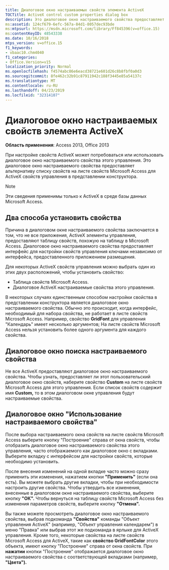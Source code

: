 ```yaml
---
title: Диалоговое окно настраиваемых свойств элемента ActiveX
TOCTitle: ActiveX control custom properties dialog box
description: Это диалоговое окно настраиваемого свойства предоставляет альтернативу списку свойств на листе свойств Microsoft Access для ActiveX свойств управления в представлении конструктора.
ms:assetid: 124cf679-6efc-567a-84d1-8057dec93bde
ms:mtpsurl: https://msdn.microsoft.com/library/Ff845396(v=office.15)
ms:contentKeyID: 48543338
ms.date: 10/16/2018
mtps_version: v=office.15
f1_keywords:
- vbaac10.chm4040
f1_categories:
- Office.Version=v15
localization_priority: Normal
ms.openlocfilehash: f4574abc86e6eacd38721e601d26c8b8fbf0a0d3
ms.sourcegitcommit: 8fe462c32b91c87911942c188f3445e85a54137c
ms.translationtype: MT
ms.contentlocale: ru-RU
ms.lasthandoff: 04/23/2019
ms.locfileid: "32314107"
---
```

# <a name="activex-control-custom-properties-dialog-box"></a>Диалоговое окно настраиваемых свойств элемента ActiveX

**Область применения**: Access 2013, Office 2013

При настройке свойств ActiveX может потребоваться или использовать диалоговое окно настраиваемого свойства этого управления. Это диалоговое окно настраиваемого свойства предоставляет альтернативу списку свойств на листе свойств Microsoft Access для ActiveX свойств управления в представлении конструктора.

> [!NOTE]
> Эти сведения применимы только к ActiveX в среде базы данных Microsoft Access.

## <a name="two-ways-to-set-properties"></a>Два способа установить свойства

Причина в диалоговом окне настраиваемого свойства заключается в том, что не все приложения, ActiveX элементы управления, предоставляют таблицу свойств, похожую на таблицу в Microsoft Access. Диалоговое окно настраиваемого свойства предоставляет интерфейс для настройки свойств управления ключами независимо от интерфейса, предоставленного приложением размещения.

Для некоторых ActiveX свойств управления можно выбрать один из этих двух расположений, чтобы установить свойство:

- Таблица свойств Microsoft Access.
- Диалоговое ActiveX настраиваемые свойства этого управления.

В некоторых случаях единственным способом настройки свойства в представлении конструктора является диалоговое окно настраиваемого свойства. Обычно это происходит, когда интерфейс, необходимый для набора свойства, не работает в листе свойств Microsoft Access. Например, свойство **GridFont** для управления "Календарь" имеет несколько аргументов; На листе свойств Microsoft Access нельзя установить более одного аргумента для каждого свойства.

## <a name="finding-the-custom-properties-dialog-box"></a>Диалоговое окно поиска настраиваемого свойства

Не все ActiveX предоставляют диалоговое окно настраиваемого свойства. Чтобы узнать, предоставляет ли этот пользовательский диалоговое окно свойств, наберите свойство **Custom** на листе свойств Microsoft Access для этого управления. Если список свойств содержит имя **Custom,** то в этом диалоговом окне управления будут настраиваемые свойства.

## <a name="using-the-custom-properties-dialog-box"></a>Диалоговое окно "Использование настраиваемого свойства"

После выбора  настраиваемого окна свойств на листе  свойств Microsoft Access выберите кнопку "Построение" справа от окна свойств, чтобы отобразить диалоговое окно настраиваемого свойства этого управления, часто отображаемого как диалоговое окно с вкладками. Выберите вкладку с интерфейсом для настройки свойств, которые необходимо установить.

После внесения изменений на одной вкладке часто можно сразу применить эти изменения, нажатием кнопки **"Применить"** (если она есть). Вы можете выбрать другие вкладки, чтобы при необходимости настроить другие свойства. Чтобы утвердить все изменения, внесенные в диалоговом окне настраиваемого свойства, выберите кнопку **"ОК".** Чтобы вернуться на таблицу свойств Microsoft Access без изменения параметров свойств, выберите кнопку **"Отмена".**

Вы также можете просмотреть диалоговое окно настраиваемого свойства, выбрав подкоманда  **"Свойства"** команды "Объект управления ActiveX" (например, "Объект управления календарем") в меню "Правка" или выбрав этот же подкоманда в ярлыке для ActiveX управления.  Кроме того, некоторые свойства на листе свойств Microsoft Access для ActiveX, такие как **свойство GridFontColor** этого объекта, имеют кнопку "Построение" справа от окна свойств.  При **нажатии** кнопки "Построение" отображается диалоговое окно настраиваемого свойства с соответствующей вкладками (например, **"Цвета").**

